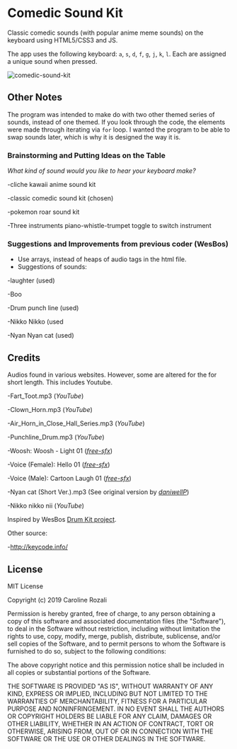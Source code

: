 # Comedic Sound Kit
Classic comedic sounds (with popular anime meme sounds) on the keyboard using HTML5/CSS3 and JS.

The app uses the following keyboard: `a`, `s`, `d`, `f`, `g`, `j`, `k`, `l`. Each are assigned a unique sound when pressed.

![comedic-sound-kit](https://user-images.githubusercontent.com/24542308/54423633-318b6a00-4765-11e9-9421-c3f9093ed788.png)

## Other Notes

The program was intended to make do with two other themed series of sounds, instead of one themed. If you look through the code, the elements were made through iterating via `for` loop. I wanted the program to be able to swap sounds later, which is why it is designed the way it is.

### Brainstorming and Putting Ideas on the Table
_What kind of sound would you like to hear your keyboard make?_

-cliche kawaii anime sound kit

-classic comedic sound kit (chosen)

-pokemon roar sound kit

-Three instruments piano-whistle-trumpet toggle to switch instrument

### Suggestions and Improvements from previous coder (WesBos)
* Use arrays, instead of heaps of audio tags in the html file.
* Suggestions of sounds:

-laughter (used)

-Boo

-Drum punch line (used)

-Nikko Nikko (used

-Nyan Nyan cat (used)

## Credits
Audios found in various websites. However, some are altered for the for short length. This includes Youtube.

-Fart_Toot.mp3 (_YouTube_)

-Clown_Horn.mp3 (_YouTube_)

-Air_Horn_in_Close_Hall_Series.mp3 (_YouTube_)

-Punchline_Drum.mp3 (_YouTube_)

-Woosh: Woosh - Light 01 (_[free-sfx](https://arnofaure.github.io/free-sfx/)_)

-Voice (Female): Hello 01 (_[free-sfx](https://arnofaure.github.io/free-sfx/)_)

-Voice (Male): Cartoon Laugh 01 (_[free-sfx](https://arnofaure.github.io/free-sfx/)_)

-Nyan cat (Short Ver.).mp3 (See original version by [_daniwellP_](https://en.wikipedia.org/wiki/File:Nyan_cat.ogg))

-Nikko nikko nii (_YouTube_)

Inspired by WesBos [Drum Kit project](https://youtu.be/VuN8qwZoego).

Other source:

-http://keycode.info/

## License
MIT License

Copyright (c) 2019 Caroline Rozali

Permission is hereby granted, free of charge, to any person obtaining a copy of this software and associated documentation files (the "Software"), to deal in the Software without restriction, including without limitation the rights to use, copy, modify, merge, publish, distribute, sublicense, and/or sell copies of the Software, and to permit persons to whom the Software is furnished to do so, subject to the following conditions:

The above copyright notice and this permission notice shall be included in all copies or substantial portions of the Software.

THE SOFTWARE IS PROVIDED "AS IS", WITHOUT WARRANTY OF ANY KIND, EXPRESS OR IMPLIED, INCLUDING BUT NOT LIMITED TO THE WARRANTIES OF MERCHANTABILITY, FITNESS FOR A PARTICULAR PURPOSE AND NONINFRINGEMENT. IN NO EVENT SHALL THE AUTHORS OR COPYRIGHT HOLDERS BE LIABLE FOR ANY CLAIM, DAMAGES OR OTHER LIABILITY, WHETHER IN AN ACTION OF CONTRACT, TORT OR OTHERWISE, ARISING FROM, OUT OF OR IN CONNECTION WITH THE SOFTWARE OR THE USE OR OTHER DEALINGS IN THE SOFTWARE.
